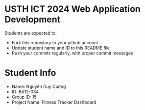 USTH ICT 2024 Web Application Development
=====================================================

Students are expected to:

* Fork this repository to your github account
* Update student name and ID to this README file
* Push your commits regularly, with proper commit messages

Student Info
=======================

* Name: Nguyễn Duy Cương
* ID: BA12-034
* Group ID: 15
* Project Name: Fitness Tracker Dashboard
